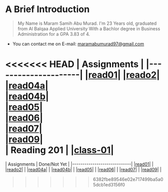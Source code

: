 # A Brief Introduction 
> My Name is Maram Samih Abu Murad. I'm 23 Years old, graduated from Al Balqaa Applied University With a Bachlor degree in Business Administration for a GPA 3.83 of 4. 
 * You can contact me on E-mail: maramabumurad97@gmail.com
 


<<<<<<< HEAD
| Assignments  |
|---------------------|
|[read01](read01.md)|
|[reado2](read02.md)|   
|[read04a](read04a.md)|   
|[read04b](read04b.md)|   
|[read05](read05.md)|     
|[read06](read06.md)|   
|[read07](read07.md)|   
|[read09](read09.md)|    
| **Reading 201** | 
|[class-01](class-01.md)|
=======
| Assignments | Done/Not Yet |
|-----------------------------|
|[read01](read01.md)|   |
|[reado2](read02.md)|   |
|[read04a](read04a.md)|   |
|[read04b](read04b.md)|   |
|[read05](read05.md)|     |
|[read06](read06.md)|   |
|[read07](read07.md)|   |
|[read09](read09.md)|    |


>>>>>>> 6382fbe89546e02e717499ba5a05dcb1ed3156f0
